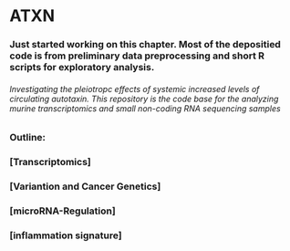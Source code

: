 # ATXN

### Just started working on this chapter. Most of the depositied code is from preliminary data preprocessing and short R scripts for exploratory analysis. 

###### Investigating the pleiotropc effects of systemic increased levels of circulating autotaxin. This repository is the code base for the analyzing murine transcriptomics and small non-coding RNA sequencing samples

### Outline:
  ### [Transcriptomics] 
  ### [Variantion and Cancer Genetics]
  ### [microRNA-Regulation]
  ### [inflammation signature]
  

